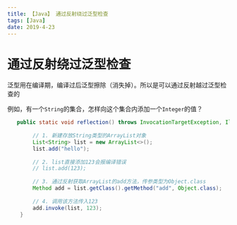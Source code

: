 ```yaml
---
title: 【Java】 通过反射绕过泛型检查
tags: [Java]
date: 2019-4-23
---
```


# 通过反射绕过泛型检查

泛型用在编译期，编译过后泛型擦除（消失掉）。所以是可以通过反射越过泛型检查的

例如，有一个`String`的集合，怎样向这个集合内添加一个`Integer`的值？

```java
   public static void reflection() throws InvocationTargetException, IllegalAccessException, NoSuchMethodException {
        
        // 1. 新建存放String类型的ArrayList对象
        List<String> list = new ArrayList<>();
        list.add("hello");
        
        // 2. list直接添加123会报编译错误
        // list.add(123);
        
        // 3. 通过反射获取ArrayList的add方法，传参类型为Object.class
        Method add = list.getClass().getMethod("add", Object.class);
        
        // 4. 调用该方法传入123
        add.invoke(list, 123);
    }
```
